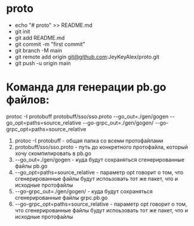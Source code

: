 # proto

- echo "# proto" >> README.md
- git init
- git add README.md
- git commit -m "first commit"
- git branch -M main
- git remote add origin git@github.com:JeyKeyAlex/proto.git
- git push -u origin main

# Команда для генерации pb.go файлов:

protoc -I protobuff protobuff/sso/sso.proto --go_out=./gen/gogen --go_opt=paths=source_relative --go-grpc_out=./gen/gogen/ --go-grpc_opt=paths=source_relative

1. protoc -I protobuff - общая папка со всеми протофайлами
2. protobuff/sso/sso.proto - путь до конкретного протофайла, который хочу скомпилировать в pb.go
3. --go_out=./gen/gogen - куда будут сохраняться сгенерированные файлы pb.go
4. --go_opt=paths=source_relative - параметр opt говорит о том, что сгенерированные файлы будут испоьзовать тот же пакет, что и исходные протофайлы
5. --go-grpc_out=./gen/gogen/ - куда будут сохраняться сгенерированные файлы grpc.pb.go
6.  --go-grpc_opt=paths=source_relative - параметр opt говорит о том, что сгенерированные файлы будут испоьзовать тот же пакет, что и исходные протофайлы
